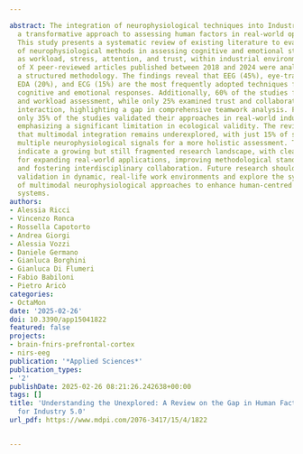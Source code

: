 ---
abstract: The integration of neurophysiological techniques into Industry 5.0 represents
  a transformative approach to assessing human factors in real-world operational settings.
  This study presents a systematic review of existing literature to evaluate the application
  of neurophysiological methods in assessing cognitive and emotional states, such
  as workload, stress, attention, and trust, within industrial environments. A total
  of X peer-reviewed articles published between 2018 and 2024 were analyzed following
  a structured methodology. The findings reveal that EEG (45%), eye-tracking (30%),
  EDA (20%), and ECG (15%) are the most frequently adopted techniques for monitoring
  cognitive and emotional responses. Additionally, 60% of the studies focused on stress
  and workload assessment, while only 25% examined trust and collaboration in human–robot
  interaction, highlighting a gap in comprehensive teamwork analysis. Furthermore,
  only 35% of the studies validated their approaches in real-world industrial settings,
  emphasizing a significant limitation in ecological validity. The review also identifies
  that multimodal integration remains underexplored, with just 15% of studies combining
  multiple neurophysiological signals for a more holistic assessment. These results
  indicate a growing but still fragmented research landscape, with clear opportunities
  for expanding real-world applications, improving methodological standardization,
  and fostering interdisciplinary collaboration. Future research should prioritize
  validation in dynamic, real-life work environments and explore the synergistic potential
  of multimodal neurophysiological approaches to enhance human-centred industrial
  systems.
authors:
- Alessia Ricci
- Vincenzo Ronca
- Rossella Capotorto
- Andrea Giorgi
- Alessia Vozzi
- Daniele Germano
- Gianluca Borghini
- Gianluca Di Flumeri
- Fabio Babiloni
- Pietro Aricò
categories:
- OctaMon
date: '2025-02-26'
doi: 10.3390/app15041822
featured: false
projects:
- brain-fnirs-prefrontal-cortex
- nirs-eeg
publication: '*Applied Sciences*'
publication_types:
- '2'
publishDate: 2025-02-26 08:21:26.242638+00:00
tags: []
title: 'Understanding the Unexplored: A Review on the Gap in Human Factors Characterization
  for Industry 5.0'
url_pdf: https://www.mdpi.com/2076-3417/15/4/1822

---
